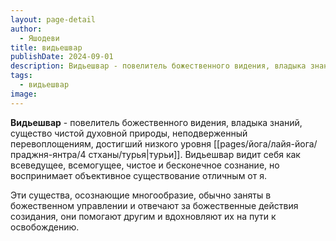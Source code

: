 ```yaml
---
layout: page-detail
author:
  - Яшодеви
title: видьешвар
publishDate: 2024-09-01
description: Видьешвар - повелитель божественного видения, владыка знаний, существо чистой духовной природы, неподверженный перевоплощениям, достигший низкого уровня турьи.
tags:
  - видьешвар
image:
---
```

**Видьешвар** - повелитель божественного видения, владыка знаний, существо чистой духовной природы, неподверженный перевоплощениям, достигший низкого уровня [[pages/йога/лайя-йога/праджня-янтра/4 стханы/турья|турьи]]. Видьешвар видит себя как всеведущее, всемогущее, чистое и бесконечное сознание, но воспринимает объективное существование отличным от я.

Эти существа, осознающие многообразие, обычно заняты в божественном управлении и отвечают за божественные действия созидания, они помогают другим и вдохновляют их на пути к освобождению.

